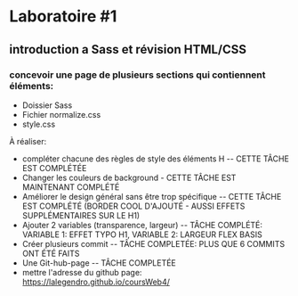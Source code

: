 # Laboratoire #1

## introduction a Sass et révision HTML/CSS

### concevoir une page de plusieurs sections qui contiennent éléments:

- Doissier Sass
- Fichier normalize.css
- style.css

À réaliser:

- compléter chacune des règles de style des éléments H -- CETTE TÂCHE EST COMPLÉTÉE
- Changer les couleurs de background - CETTE TÂCHE EST MAINTENANT COMPLÉTÉ
- Améliorer le design général sans être trop spécifique -- CETTE TÂCHE EST COMPLÉTÉ (BORDER COOL D'AJOUTÉ - AUSSI EFFETS SUPPLÉMENTAIRES SUR LE H1)
- Ajouter 2 variables (transparence, largeur) -- TÂCHE COMPLÉTÉ: VARIABLE 1: EFFET TYPO H1, VARIABLE 2: LARGEUR FLEX BASIS
- Créer plusieurs commit -- TÂCHE COMPLETÉE: PLUS QUE 6 COMMITS ONT ÉTÉ FAITS
- Une Git-hub-page -- TÂCHE COMPLETÉE
- mettre l'adresse du github page: https://lalegendro.github.io/coursWeb4/
